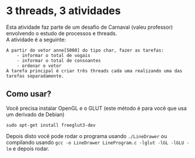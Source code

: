 # 3 threads, 3 atividades
Esta atividade faz parte de um desafio de Carnaval (valeu professor) envolvendo o estudo de processos e threads.   
A atividade é a seguinte:   
```
A partir do vetor anne[5000] do tipo char, fazer as tarefas:   
	- informar o total de vogais   
	- informar o total de consoantes   
	- ordenar o vetor   
A tarefa principal é criar três threads cada uma realizando uma das tarefas separadamente.
```

## Como usar?
Você precisa instalar OpenGL e o GLUT (este método é para você que usa um derivado de Debian)
```
sudo apt-get install freeglut3-dev
```
Depois disto você pode rodar o programa usando `./LineDrawer` ou compilando usando `gcc -o LineDrawer LineProgram.c -lglut -lGL -lGLU -lm` e depois rodar.   

